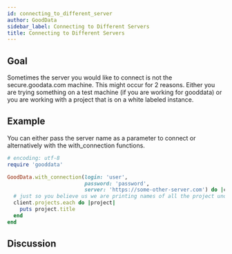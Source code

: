 ```yaml
---
id: connecting_to_different_server
author: GoodData
sidebar_label: Connecting to Different Servers
title: Connecting to Different Servers
---
```


Goal
-------

Sometimes the server you would like to connect is not the
secure.goodata.com machine. This might occur for 2 reasons. Either you
are trying something on a test machine (if you are working for gooddata)
or you are working with a project that is on a white labeled instance.

Example
--------

You can either pass the server name as a parameter to connect or
alternatively with the with\_connection functions.


```ruby
# encoding: utf-8
require 'gooddata'

GoodData.with_connection(login: 'user',
                         password: 'password',
                         server: 'https://some-other-server.com') do |client|
  # just so you believe us we are printing names of all the project under this account
  client.projects.each do |project|
    puts project.title
  end
end
```

Discussion
----------
